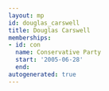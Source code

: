 ```yaml
---
layout: mp
id: douglas_carswell
title: Douglas Carswell
memberships:
- id: con
  name: Conservative Party
  start: '2005-06-28'
  end: 
autogenerated: true
---
```

